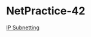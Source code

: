 # NetPractice-42

[IP Subnetting](https://afrozahmad.com/blog/ip-subnetting-cheat-sheet-free-pdf-for-network-engineers/#ip-subnetting-cheat-sheet-including-cidr-cheat-sheet)

